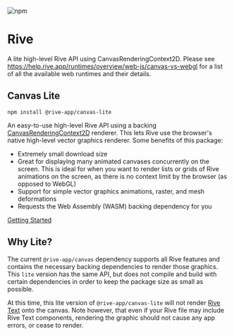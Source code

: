 ![npm](https://img.shields.io/npm/v/@rive-app/canvas-lite)
# Rive 
A lite high-level Rive API using CanvasRenderingContext2D. Please see https://help.rive.app/runtimes/overview/web-js/canvas-vs-webgl for a list of all the available web runtimes and their details.

## Canvas Lite 
```
npm install @rive-app/canvas-lite
```
An easy-to-use high-level Rive API using a backing [CanvasRenderingContext2D](https://developer.mozilla.org/en-US/docs/Web/API/CanvasRenderingContext2D) renderer. This lets Rive use the browser's native high-level vector graphics renderer. Some benefits of this package:
- Extremely small download size
- Great for displaying many animated canvases concurrently on the screen. This is ideal for when you want to render lists or grids of Rive animations on the screen, as there is no context limit by the browser (as opposed to WebGL)
- Support for simple vector graphics animations, raster, and mesh deformations
- Requests the Web Assembly (WASM) backing dependency for you

[Getting Started](https://help.rive.app/runtimes/overview/web-js)

## Why Lite?

The current `@rive-app/canvas` dependency supports all Rive features and contains the necessary backing dependencies to render those graphics. This `lite` version has the same API, but does not compile and build with certain dependencies in order to keep the package size as small as possible.

At this time, this lite version of `@rive-app/canvas-lite` will not render [Rive Text](https://help.rive.app/editor/text) onto the canvas. Note however, that even if your Rive file may include Rive Text components, rendering the graphic should not cause any app errors, or cease to render.

